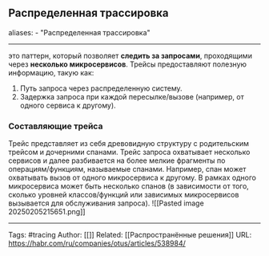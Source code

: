 ## Распределенная трассировка
aliases: 
	- "Распределенная трассировка"

---
это паттерн, который позволяет **следить за запросами**, проходящими через **несколько микросервисов**.
Трейсы предоставляют полезную информацию, такую ​​как:
1. Путь запроса через распределенную систему.
2. Задержка запроса при каждой пересылке/вызове (например, от одного сервиса к другому).

### Составляющие трейса
Трейс представляет из себя древовидную структуру с родительским трейсом и дочерними спанами. Трейс запроса охватывает несколько сервисов и далее разбивается на более мелкие фрагменты по операциям/функциям, называемые спанами. Например, спан может охватывать вызов от одного микросервиса к другому. В рамках одного микросервиса может быть несколько спанов (в зависимости от того, сколько уровней классов/функций или зависимых микросервисов вызывается для обслуживания запроса).
![[Pasted image 20250205215651.png]]



---
Tags:  #tracing
Author: [[]]
Related: [[Распространённые решения]]
URL: https://habr.com/ru/companies/otus/articles/538984/